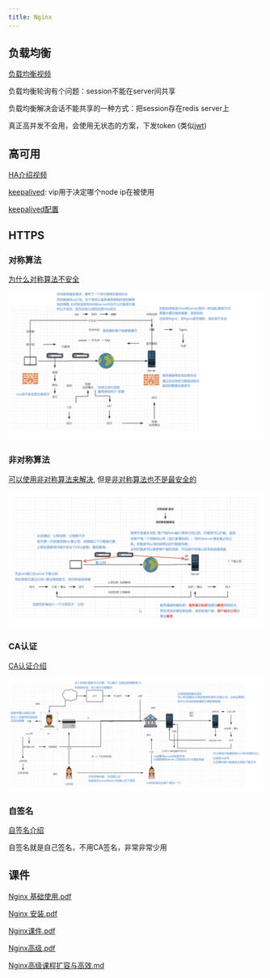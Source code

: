 ```yaml
---
title: Nginx
---
```


## 负载均衡

[负载均衡视频](https://www.bilibili.com/video/BV1yS4y1N76R?p=26)

负载均衡轮询有个问题：session不能在server间共享

负载均衡解决会话不能共享的一种方式：把session存在redis server上

真正高并发不会用，会使用无状态的方案，下发token (类似[jwt](https://www.ruanyifeng.com/blog/2018/07/json_web_token-tutorial.html))

## 高可用

[HA介绍视频](https://www.bilibili.com/video/BV1yS4y1N76R?p=36)

[keepalived](https://www.keepalived.org/): vip用于决定哪个node ip在被使用

[keepalived配置](https://www.bilibili.com/video/BV1yS4y1N76R/?p=37)

## HTTPS

### 对称算法

[为什么对称算法不安全](https://www.bilibili.com/video/BV1yS4y1N76R/?p=38)

![](https://raw.githubusercontent.com/HesterG/doc-images/main/Screen%20Shot%202023-08-14%20at%201.14.45%20PM.png)


### 非对称算法

[可以使用非对称算法来解决](https://www.bilibili.com/video/BV1yS4y1N76R/?p=39), 但是[非对称算法也不是最安全的](https://www.bilibili.com/video/BV1yS4y1N76R?p=40)

![](https://raw.githubusercontent.com/HesterG/doc-images/main/Screen%20Shot%202023-08-14%20at%201.14.51%20PM.png)

### CA认证

[CA认证介绍](https://www.bilibili.com/video/BV1yS4y1N76R/?p=40)

![](https://raw.githubusercontent.com/HesterG/doc-images/main/Screen%20Shot%202023-08-14%20at%201.14.57%20PM.png)

### 自签名

[自签名介绍](https://www.bilibili.com/video/BV1yS4y1N76R?p=42)

自签名就是自己签名，不用CA签名，非常非常少用


## 课件

[Nginx 基础使用.pdf](https://github.com/HesterG/docusaurus-wiki/files/12328730/Nginx.pdf)

[Nginx 安装.pdf](https://github.com/HesterG/docusaurus-wiki/files/12328731/Nginx.pdf)

[Nginx课件.pdf](https://github.com/HesterG/docusaurus-wiki/files/12328733/Nginx.pdf)

[Nginx高级.pdf](https://github.com/HesterG/docusaurus-wiki/files/12328734/Nginx.pdf)

[Nginx高级课程扩容与高效.md](https://github.com/HesterG/docusaurus-wiki/files/12328735/Nginx.md)
